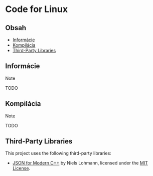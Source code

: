 # Code for Linux

## Obsah

- [Informácie](#informácie)
- [Kompilácia](#kompilácia)
- [Third-Party Libraries](#third-party-libraries)

## Informácie

> [!NOTE]
> TODO

## Kompilácia

> [!NOTE]
> TODO

## Third-Party Libraries

This project uses the following third-party libraries:

- [JSON for Modern C++](https://github.com/nlohmann/json) by Niels Lohmann, licensed under the [MIT License](LICENSE.nlohmann_json).